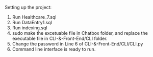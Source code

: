 Setting up the project:
1. Run Healthcare_7.sql
2. Run DataEntry1.sql
3. Run indexing.sql
4. sudo make the excetuable file in Chatbox folder, and replace the executable file in CLI-&-Front-End/CLI folder.
5. Change the password in Line 6 of CLI-&-Front-End/CLI/CLI.py
6. Command line interface is ready to run.